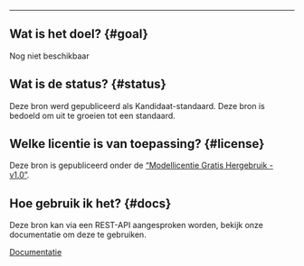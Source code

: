 ____
## Wat is het doel? {#goal}
Nog niet beschikbaar

## Wat is de status? {#status}
Deze bron werd gepubliceerd als Kandidaat-standaard. Deze bron is bedoeld om uit te groeien tot een standaard.

## Welke licentie is van toepassing? {#license}
Deze bron is gepubliceerd onder de [“Modellicentie Gratis Hergebruik - v1.0”][1].

## Hoe gebruik ik het? {#docs}
Deze bron kan via een REST-API aangesproken worden, bekijk onze documentatie om deze te gebruiken.

[<span class="vl-icon vl-vi vl-vi-arrow-right-fat vl-link__icon vl-link__icon--before"/>Documentatie][2]

[1]:https://overheid.vlaanderen.be/sites/default/files/documenten/ict-egov/licenties/hergebruik/modellicentie_gratis_hergebruik_v1_0.html
[2]:/docs/Adressen